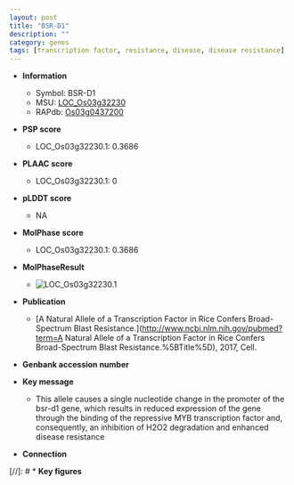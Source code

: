 ```yaml
---
layout: post
title: "BSR-D1"
description: ""
category: genes
tags: [transcription factor, resistance, disease, disease resistance]
---
```


* **Information**  
    + Symbol: BSR-D1  
    + MSU: [LOC_Os03g32230](http://rice.plantbiology.msu.edu/cgi-bin/ORF_infopage.cgi?orf=LOC_Os03g32230)  
    + RAPdb: [Os03g0437200](http://rapdb.dna.affrc.go.jp/viewer/gbrowse_details/irgsp1?name=Os03g0437200)  

* **PSP score**  
    + LOC_Os03g32230.1: 0.3686 

* **PLAAC score**  
    + LOC_Os03g32230.1: 0 

* **pLDDT score**
    + NA


* **MolPhase score**
    + LOC_Os03g32230.1: 0.3686

* **MolPhaseResult**
    + ![LOC_Os03g32230.1](https://ricepsp.github.io/pictures/LOC_Os03g/LOC_Os03g32230.1.png)

* **Publication**  
    + [A Natural Allele of a Transcription Factor in Rice Confers Broad-Spectrum Blast Resistance.](http://www.ncbi.nlm.nih.gov/pubmed?term=A Natural Allele of a Transcription Factor in Rice Confers Broad-Spectrum Blast Resistance.%5BTitle%5D), 2017, Cell.

* **Genbank accession number**  

* **Key message**  
    + This allele causes a single nucleotide change in the promoter of the bsr-d1 gene, which results in reduced expression of the gene through the binding of the repressive MYB transcription factor and, consequently, an inhibition of H2O2 degradation and enhanced disease resistance

* **Connection**  

[//]: # * **Key figures**  


